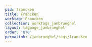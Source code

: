 ```yaml
---
pid: francken
title: Francken
worktag: Francken
collection: worktags_janbrueghel
layout: tagpage_janbrueghel
order: '070'
permalink: /janbrueghel/tags/francken
---
```

